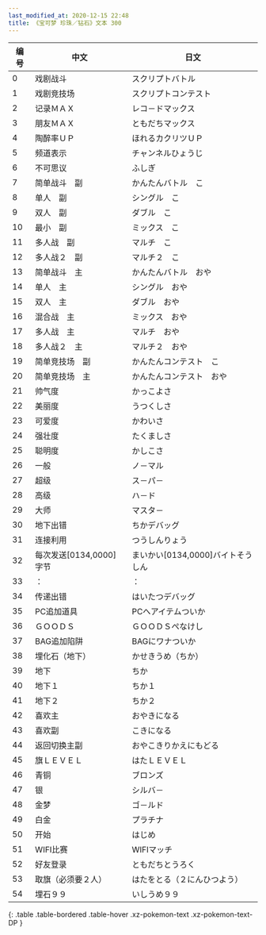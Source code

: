 ```yaml
---
last_modified_at: 2020-12-15 22:48
title: 《宝可梦 珍珠／钻石》文本 300
---
```

| 编号 | 中文 | 日文 |
| ---- | ---- | ---- |
| 0 | 戏剧战斗 | スクリプトバトル |
| 1 | 戏剧竞技场 | スクリプトコンテスト |
| 2 | 记录ＭＡＸ | レコ－ドマックス |
| 3 | 朋友ＭＡＸ | ともだちマックス |
| 4 | 陶醉率ＵＰ | ほれるカクリツＵＰ |
| 5 | 频道表示 | チャンネルひょうじ |
| 6 | 不可思议 | ふしぎ |
| 7 | 简单战斗　副 | かんたんバトル　こ |
| 8 | 单人　副 | シングル　こ |
| 9 | 双人　副 | ダブル　こ |
| 10 | 最小　副 | ミックス　こ |
| 11 | 多人战　副 | マルチ　こ |
| 12 | 多人战２　副 | マルチ２　こ |
| 13 | 简单战斗　主 | かんたんバトル　おや |
| 14 | 单人　主 | シングル　おや |
| 15 | 双人　主 | ダブル　おや |
| 16 | 混合战　主 | ミックス　おや |
| 17 | 多人战　主 | マルチ　おや |
| 18 | 多人战２　主 | マルチ２　おや |
| 19 | 简单竞技场　副 | かんたんコンテスト　こ |
| 20 | 简单竞技场　主 | かんたんコンテスト　おや |
| 21 | 帅气度 | かっこよさ |
| 22 | 美丽度 | うつくしさ |
| 23 | 可爱度 | かわいさ |
| 24 | 强壮度 | たくましさ |
| 25 | 聪明度 | かしこさ |
| 26 | 一般 | ノ－マル |
| 27 | 超级 | ス－パ－ |
| 28 | 高级 | ハ－ド |
| 29 | 大师 | マスタ－ |
| 30 | 地下出错 | ちかデバッグ |
| 31 | 连接利用 | つうしんりょう |
| 32 | 每次发送[0134,0000]字节 | まいかい[0134,0000]バイトそうしん |
| 33 | ： | ： |
| 34 | 传递出错 | はいたつデバッグ |
| 35 | PC追加道具 | PCへアイテムついか |
| 36 | ＧＯＯＤＳ | ＧＯＯＤＳぺなけし |
| 37 | BAG追加陷阱 | BAGにワナついか |
| 38 | 埋化石（地下） | かせきうめ（ちか） |
| 39 | 地下 | ちか |
| 40 | 地下１ | ちか１ |
| 41 | 地下２ | ちか２ |
| 42 | 喜欢主 | おやきになる |
| 43 | 喜欢副 | こきになる |
| 44 | 返回切换主副 | おやこきりかえにもどる |
| 45 | 旗ＬＥＶＥＬ | はたＬＥＶＥＬ |
| 46 | 青铜 | ブロンズ |
| 47 | 银 | シルバ－ |
| 48 | 金梦 | ゴ－ルド |
| 49 | 白金 | プラチナ |
| 50 | 开始 | はじめ |
| 51 | WIFI比赛 | WIFIマッチ |
| 52 | 好友登录 | ともだちとうろく |
| 53 | 取旗（必须要２人） | はたをとる（２にんひつよう） |
| 54 | 埋石９９ | いしうめ９９ |
{: .table .table-bordered .table-hover .xz-pokemon-text .xz-pokemon-text-DP }
